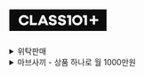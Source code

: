 [![Class 101](https://github.com/chris0825/SmartStore/blob/main/Class%20101/class%20101.png)](https://class101.net/ko)
============================

<details>
<summary> 위탁판매 </summary>
  
| Chapter | Title |
|:-:|:-:|
| 2 | [판매상품 등록하기](https://github.com/chris0825/SmartStore/blob/main/Class%20101/wetak/Chapter%2002.md) |
| 3 | [업무 프로세스](https://github.com/chris0825/SmartStore/blob/main/Class%20101/wetak/Chapter%2003.md) |
| 4 | [상품 관리 방법 알아보기](https://github.com/chris0825/SmartStore/blob/main/Class%20101/wetak/Chapter%2004.md) |
| 5 | [매출 전략](https://github.com/chris0825/SmartStore/blob/main/Class%20101/wetak/Chapter%2005.md) |
| 6 | [사업 중심잡기](https://github.com/chris0825/SmartStore/blob/main/Class%20101/wetak/Chapter%2006.md) |
</details>

<details>
<summary> 마브사끼 - 상품 하나로 월 1000만원 </summary>
  
| Chapter | Title |
|:-:|:-:|
| 1 | [작은 기업에게 적합한 온라인 마케팅 전략](https://github.com/chris0825/SmartStore/blob/main/Class%20101/Mavsaki/Chapter%2001.md) |
| 2 | [누구에게 무엇이 필요한가(상품 분석)](https://github.com/chris0825/SmartStore/blob/main/Class%20101/Mavsaki/Chapter%2002.md) |
| 3 | [초보자를 위한 스마트스토어 30분 속성 강의](https://github.com/chris0825/SmartStore/blob/main/Class%20101/Mavsaki/Chapter%2003.md) |
| 4 | [실제 사례로 알아보는 스마트스토어 상위노출 노하우](https://github.com/chris0825/SmartStore/blob/main/Class%20101/Mavsaki/Chapter%2004.md) |
| 5 | [구매 전환율 200% 높이는 상세 페이지 구성과 노하우](https://github.com/chris0825/SmartStore/blob/main/Class%20101/Mavsaki/Chapter%2005.md) |
| 6 | [상품 키워드 정하는 방법](https://github.com/chris0825/SmartStore/blob/main/Class%20101/Mavsaki/Chapter%2006.md) |
| 7 | [SEO 최적화에 맞춘 상품 등록하기](https://github.com/chris0825/SmartStore/blob/main/Class%20101/Mavsaki/Chapter%2007.md) |
| 8 | [100% 상위 노출 시키는 방법](https://github.com/chris0825/SmartStore/blob/main/Class%20101/Mavsaki/Chapter%2008.md) |
| 9 | [광고 대행사가 하고 있는 모든 바이럴 방법을 공개합니다](https://github.com/chris0825/SmartStore/blob/main/Class%20101/Mavsaki/Chapter%2009.md) |
| 10 | [1인 기업이 대행사를 이기는 유일한 방법](https://github.com/chris0825/SmartStore/blob/main/Class%20101/Mavsaki/Chapter%20010.md) |
| 11 | [실무자만 알고 있는 초특급 꿀팁](https://github.com/chris0825/SmartStore/blob/main/Class%20101/Mavsaki/Chapter%20011.md) |
| Outro | [완강을 축하합니다] |

</details>
